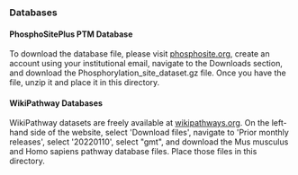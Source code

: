 ### Databases

#### PhosphoSitePlus PTM Database

To download the database file, please visit [phosphosite.org](https://www.phosphosite.org), create an account using your institutional email, navigate to the Downloads section, and download the Phosphorylation_site_dataset.gz file. Once you have the file, unzip it and place it in this directory.

#### WikiPathway Databases

WikiPathway datasets are freely available at [wikipathways.org](https://www.wikipathways.org/index.php/WikiPathways). On the left-hand side of the website, select 'Download files', navigate to 'Prior monthly releases', select '20220110', select "gmt", and download the Mus musculus and Homo sapiens pathway database files. Place those files in this directory.
